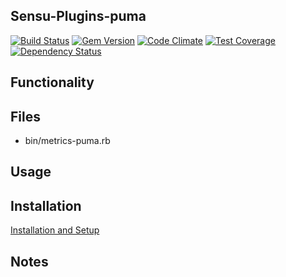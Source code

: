 ## Sensu-Plugins-puma

[![Build Status](https://travis-ci.org/sensu-plugins/sensu-plugins-puma.svg?branch=master)](https://travis-ci.org/sensu-plugins/sensu-plugins-puma)
[![Gem Version](https://badge.fury.io/rb/sensu-plugins-puma.svg)](http://badge.fury.io/rb/sensu-plugins-puma)
[![Code Climate](https://codeclimate.com/github/sensu-plugins/sensu-plugins-puma/badges/gpa.svg)](https://codeclimate.com/github/sensu-plugins/sensu-plugins-puma)
[![Test Coverage](https://codeclimate.com/github/sensu-plugins/sensu-plugins-puma/badges/coverage.svg)](https://codeclimate.com/github/sensu-plugins/sensu-plugins-puma)
[![Dependency Status](https://gemnasium.com/sensu-plugins/sensu-plugins-puma.svg)](https://gemnasium.com/sensu-plugins/sensu-plugins-puma)

## Functionality

## Files
 * bin/metrics-puma.rb

## Usage

## Installation

[Installation and Setup](http://sensu-plugins.io/docs/installation_instructions.html)

## Notes
